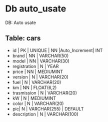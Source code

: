 # Db auto_usate

DB: Auto usate


## Table: cars

- id | PK | UNIQUE | NN |Auto_Increment| INT
- brand | NN | VARCHAR(50)
- model | NN | VARCHAR(30)
- registration | N | YEAR
- price | NN | MEDIUMINT
- version | N | VARCHAR(20)
- fuel | N | VARCHAR(20)
- km | NN | FLOAT(6,2)
- trasmission | N | VARCHAR(20)
- kW | N | MEDIUMINT
- color | N | VARCHAR(20)
- pic| N | VARCHAR(255) | DEFAULT 
- description | N | VARCHAR(100)






